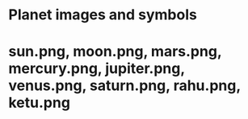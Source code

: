 # Planet images and symbols
# sun.png, moon.png, mars.png, mercury.png, jupiter.png, venus.png, saturn.png, rahu.png, ketu.png
